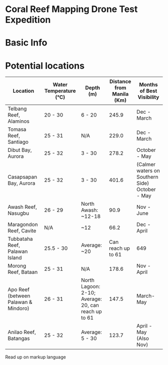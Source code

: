 # Coral Reef Mapping Drone Test Expedition

# Basic Info


# Potential locations

|Location|Water Temperature (°C)|Depth (m)|Distance from Manila (Km)|Months of Best Visibility|
|---|---|---|---|---|
|Telbang Reef, Alaminos| 20 - 30| 6 - 20|245.9|Dec - March|
|Tomasa Reef, Santiago| 25 - 31 | N/A | 229.0 |Dec - March|
|Dibut Bay, Aurora| 25 - 32 | 3 - 30 | 278.2 |October - May|
|Casapsapan Bay, Aurora| 25 - 32 | 3 - 30 | 401.6 | (Calmer waters on Southern Side) October - May | 
|Awash Reef, Nasugbu| 26 - 29| North Awash: ~12-18| 90.9| Nov - June|
|Maragondon Reef, Cavite|N/A| ~12| 66.2| Dec - April|
|Tubbataha Reef, Palawan Island| 25.5 - 30| Average: ~20|Can reach up to 61| 649| March - June|
|Morong Reef, Bataan| 25 - 31| N/A| 178.6| Nov - April|
|Apo Reef (between Palawan & Mindoro)| 26 - 31| North Lagoon: 2-10; Average: 20, can reach up to 61| 147.5| March-May|
|Anilao Reef, Batangas| 25 - 32| Average: 5 - 30| 123.7 | April - May (Also Nov)|

Read up on markup language
